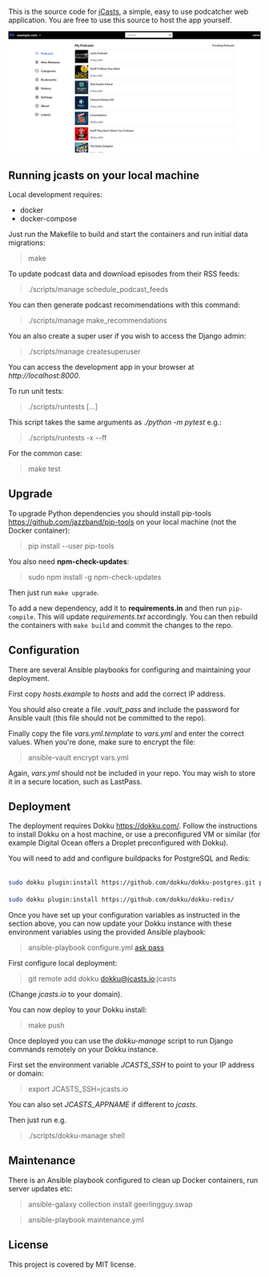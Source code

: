 This is the source code for [jCasts](https://jcasts.io), a simple, easy to use podcatcher web application. You are free to use this source to host the app yourself.

![desktop](/screenshots/desktop.png?raw=True)

## Running jcasts on your local machine

Local development requires:

* docker
* docker-compose

Just run the Makefile to build and start the containers and run initial data migrations:

> make

To update podcast data and download episodes from their RSS feeds:

> ./scripts/manage schedule_podcast_feeds

You can then generate podcast recommendations with this command:

> ./scripts/manage make_recommendations

You an also create a super user if you wish to access the Django admin:

> ./scripts/manage createsuperuser

You can access the development app in your browser at _http://localhost:8000_.

To run unit tests:

> ./scripts/runtests [...]

This script takes the same arguments as _./python -m pytest_ e.g.:

> ./scripts/runtests -x --ff

For the common case:

> make test

## Upgrade

To upgrade Python dependencies you should install pip-tools https://github.com/jazzband/pip-tools on your local machine (not the Docker container):

> pip install --user pip-tools

You also need **npm-check-updates**:

> sudo npm install -g npm-check-updates

Then just run `make upgrade`.

To add a new dependency, add it to **requirements.in** and then run `pip-compile`. This will update *requirements.txt* accordingly. You can then rebuild the containers with `make build` and commit the changes to the repo.

## Configuration

There are several Ansible playbooks for configuring and maintaining your deployment.

First copy _hosts.example_ to _hosts_ and add the correct IP address.

You should also create a file _.vault_pass_ and include the password for Ansible vault (this file should not be committed to the repo).

Finally copy the file _vars.yml.template_ to _vars.yml_ and enter the correct values. When you're done, make sure to encrypt the file:

> ansible-vault encrypt vars.yml

Again, _vars.yml_ should not be included in your repo. You may wish to store it in a secure location, such as LastPass.

## Deployment

The deployment requires Dokku https://dokku.com/. Follow the instructions to install Dokku on a host machine, or use a preconfigured VM or similar (for example Digital Ocean offers a Droplet preconfigured with Dokku).

You will need to add and configure buildpacks for PostgreSQL and Redis:

```bash

sudo dokku plugin:install https://github.com/dokku/dokku-postgres.git postgres

sudo dokku plugin:install https://github.com/dokku/dokku-redis/

```

Once you have set up your configuration variables as instructed in the section above, you can now update your Dokku instance with these environment variables using the provided Ansible playbook:

> ansible-playbook configure.yml [ask pass](--ask-pass)

First configure local deployment:

> git remote add dokku dokku@jcasts.io:jcasts

(Change _jcasts.io_ to your domain).

You can now deploy to your Dokku install:

> make push

Once deployed you can use the *dokku-manage* script to run Django commands remotely on your Dokku instance.

First set the environment variable *JCASTS_SSH* to point to your IP address or domain:

> export JCASTS_SSH=jcasts.io

You can also set *JCASTS_APPNAME* if different to *jcasts*.

Then just run e.g.

> ./scripts/dokku-manage shell

## Maintenance

There is an Ansible playbook configured to clean up Docker containers, run server updates etc:

> ansible-galaxy collection install geerlingguy.swap

> ansible-playbook maintenance.yml

## License

This project is covered by MIT license.
